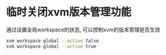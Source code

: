 # 临时关闭xvm版本管理功能

通过设置全局workspace的状态, 可以控制xvm的版本管理是否生效

```bash
xvm workspace global --active false
xvm workspace global --active true
```